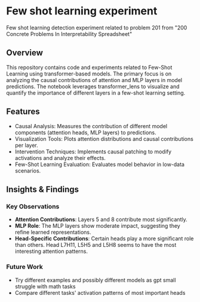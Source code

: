 # Few shot learning experiment
Few shot learning detection experiment related to problem 201 from "200 Concrete Problems In Interpretability Spreadsheet"

## Overview
This repository contains code and experiments related to Few-Shot Learning using transformer-based models. The primary focus is on analyzing the causal contributions of attention and MLP layers in model predictions. The notebook leverages transformer_lens to visualize and quantify the importance of different layers in a few-shot learning setting.

## Features
- Causal Analysis: Measures the contribution of different model components (attention heads, MLP layers) to predictions.
- Visualization Tools: Plots attention distributions and causal contributions per layer.
- Intervention Techniques: Implements causal patching to modify activations and analyze their effects.
- Few-Shot Learning Evaluation: Evaluates model behavior in low-data scenarios.

## Insights & Findings

### Key Observations
- **Attention Contributions**: Layers 5 and 8 contribute most significantly.
- **MLP Role**: The MLP layers show moderate impact, suggesting they refine learned representations.
- **Head-Specific Contributions**: Certain heads play a more significant role than others. Head L7H11, L5H5 and L5H8 seems to have the most interesting attention patterns.

### Future Work
- Try different examples and possibly different models as gpt small struggle with math tasks
- Compare different tasks' activation patterns of most important heads
